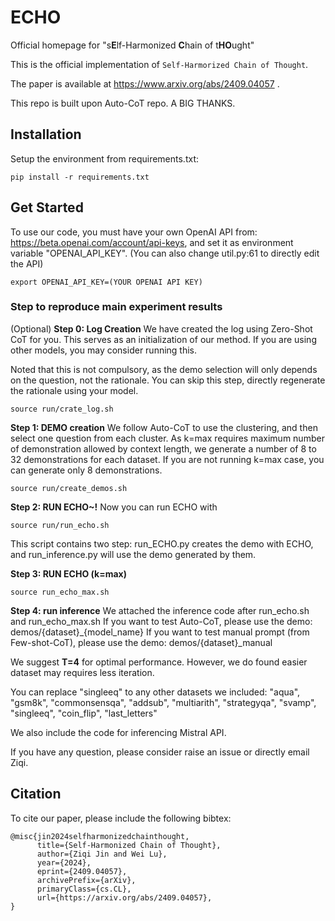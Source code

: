 # ECHO
Official homepage for "s**E**lf-Harmonized **C**hain of t**HO**ught"

This is the official implementation of `Self-Harmorized Chain of Thought`.

The paper is available at https://www.arxiv.org/abs/2409.04057 .

This repo is built upon Auto-CoT repo. A BIG THANKS.

<!-- <div align="center">
<img src="intro.jpg">
</div> -->

## Installation

Setup the environment from requirements.txt: 
```
pip install -r requirements.txt
```

## Get Started

To use our code, you must have your own OpenAI API from: https://beta.openai.com/account/api-keys, and set it as environment variable "OPENAI_API_KEY". (You can also change util.py:61 to directly edit the API)

```
export OPENAI_API_KEY=(YOUR OPENAI API KEY)
```

### Step to reproduce main experiment results

(Optional) **Step 0: Log Creation** We have created the log using Zero-Shot CoT for you. This serves as an initialization of our method. If you are using other models, you may consider running this.

Noted that this is not compulsory, as the demo selection will only depends on the question, not the rationale. You can skip this step, directly regenerate the rationale using your model.
```
source run/crate_log.sh
```

**Step 1: DEMO creation** 
We follow Auto-CoT to use the clustering, and then select one question from each cluster.
As k=max requires maximum number of demonstration allowed by context length, we generate a number of 8 to 32 demonstrations for each dataset. If you are not running k=max case, you can generate only 8 demonstrations.

```
source run/create_demos.sh
```

**Step 2: RUN ECHO~!**
Now you can run ECHO with
```
source run/run_echo.sh
```

This script contains two step: run_ECHO.py creates the demo with ECHO, and run_inference.py will use the demo generated by them.

**Step 3: RUN ECHO (k=max)**

```
source run_echo_max.sh
```

**Step 4: run inference**
We attached the inference code after run_echo.sh and run_echo_max.sh
If you want to test Auto-CoT, please use the demo: demos/{dataset}_{model_name}
If you want to test manual prompt (from Few-shot-CoT), please use the demo: demos/{dataset}_manual

We suggest **T=4** for optimal performance. However, we do found easier dataset may requires less iteration.

You can replace "singleeq" to any other datasets we included: "aqua", "gsm8k", "commonsensqa", "addsub", "multiarith",  "strategyqa", "svamp", "singleeq", "coin_flip", "last_letters"

We also include the code for inferencing Mistral API.

If you have any question, please consider raise an issue or directly email Ziqi.

## Citation

To cite our paper, please include the following bibtex:

```
@misc{jin2024selfharmonizedchainthought,
      title={Self-Harmonized Chain of Thought}, 
      author={Ziqi Jin and Wei Lu},
      year={2024},
      eprint={2409.04057},
      archivePrefix={arXiv},
      primaryClass={cs.CL},
      url={https://arxiv.org/abs/2409.04057}, 
}
```